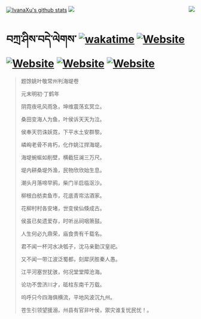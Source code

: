 [![IvanaXu's github stats](https://github-readme-stats.vercel.app/api?username=IvanaXu&theme=codeSTACKr)](https://github.com/anuraghazra/github-readme-stats)
<img align="right" src="https://github-readme-stats.vercel.app/api/top-langs/?username=IvanaXu&langs_count=8&theme=codeSTACKr" />
<img src="https://github-readme-stats.vercel.app/api/wakatime?username=IvanaXu&layout=compact&langs_count=8&theme=codeSTACKr&custom_title=Programming&nbsp;Times&nbsp;(Since&nbsp;Jul.29.2021)" />
# བཀྲ་ཤིས་བདེ་ལེགས་	[![wakatime](https://wakatime.com/badge/user/5043ee4a-e361-4607-9d47-d557f2005d05.svg)](https://wakatime.com/@5043ee4a-e361-4607-9d47-d557f2005d05)	[![Website](https://img.shields.io/website?label=tianchi&up_color=orange&up_message=IvanaXu&url=https%3A%2F%2Fshields.io)](https://tianchi.aliyun.com/home/science/scienceDetail?userId=1095279182618)	[![Website](https://img.shields.io/website?label=yuque&up_color=green&up_message=IvanaXu&url=https%3A%2F%2Fshields.io)](https://www.yuque.com/ivanaxu)	[![Website](https://img.shields.io/website?label=leetcode&up_color=yellow&up_message=IvanaXu&url=https%3A%2F%2Fshields.io)](https://leetcode.cn/u/ivanaxu)	[![Website](https://img.shields.io/website?label=aistudio&up_color=violet&up_message=IvanaXu&url=https%3A%2F%2Fshields.io)](https://aistudio.baidu.com/aistudio/personalcenter/thirdview/979775)
> 题馀姚叶敬常州判海堤卷
>
> 元末明初·丁鹤年
>
> 阴霓夜吼风雨急，坤维震荡玄冥立。
> 
> 桑田变海人为鱼，叶侯诉天天为泣。
> 
> 侯奉天罚诛妖霓，下平水土安群黎。
> 
> 嶙峋老骨不肯朽，化作姚江捍海堤。
> 
> 海堤蜿蜒如削壁，横截狂澜三万尺。
> 
> 堤内耕桑堤外渔，民物欣欣始生息。
> 
> 潮头月落啼早鸦，柴门半启临沤沙。
> 
> 柳根白舫卖鱼市，花底青帘沽酒家。
> 
> 花柳村村各安堵，世变侯仙倏成古。
> 
> 侯虽已矣遗爱存，时听丛祠咽箫鼓。
> 
> 人生何必九鼎荣，庙食贵有千载名。
> 
> 君不闻一杯河水决瓠子，沈马亲勤汉皇祀。
> 
> 又不闻一带江波泛蜀都，刻犀厌胜秦人愚。
> 
> 江平河塞世犹骇，何况堂堂障沧海。
> 
> 论功不啻济川才，砥柱东南千万载。
> 
> 呜呼只今四海俱横流，平地风波沉九州。
> 
> 苍生引领望援溺，州县有官非叶侯，禦灾谁复忧民忧！。
